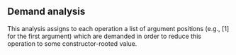 Demand analysis
---------------

This analysis assigns to each operation a list of argument positions
(e.g., [1] for the first argument) which are demanded in order
to reduce this operation to some constructor-rooted value.

